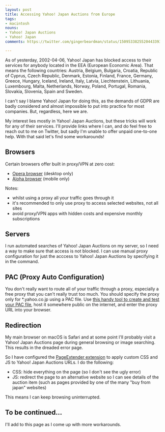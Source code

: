 ```yaml
---
layout: post
title: Accessing Yahoo! Japan Auctions from Europe
tags:
- macintosh
nouns:
- Yahoo! Japan Auctions
- Yahoo! Japan
comments: https://twitter.com/gingerbeardman/status/1509533825520443393

---
```


As of yesterday, 2002-04-06, Yahoo! Japan has blocked access to their services for anybody located in the EEA (European Economic Area). That means the following countries: Austria, Belgium, Bulgaria, Croatia, Republic of Cyprus, Czech Republic, Denmark, Estonia, Finland, France, Germany, Greece, Hungary, Iceland, Ireland, Italy, Latvia, Liechtenstein, Lithuania, Luxembourg, Malta, Netherlands, Norway, Poland, Portugal, Romania, Slovakia, Slovenia, Spain and Sweden.

I can't say I blame Yahoo! Japan for doing this, as the demands of GDPR are badly considered and almost impossible to put into practice for most companies. But, regardless, here we are.

My interest lies mostly in Yahoo! Japan Auctions, but these tricks will work for any of their services. I'll provide links where I can, and do feel free to reach out to me on Twitter, but sadly I'm unable to offer unpaid one-to-one help. With that said let's find some workarounds!

## Browsers

Certain browsers offer built in proxy/VPN at zero cost:

- [Opera browser](https://addons.opera.com/en-gb/extensions/details/opera-vpn/) (desktop only)
- [Aloha browser](https://alohabrowser.com) (mobile only)

Notes:
- whilst using a proxy all your traffic goes through it
- it's recommended to only use proxy to access selected websites, not all sites
- avoid proxy/VPN apps with hidden costs and expensive monthly subscriptions

## Servers

I run automated searches of Yahoo! Japan Auctions on my server, so I need a way to make sure that access is not blocked. I can use manual proxy configuration for just the acccess to Yahoo! Japan Auctions by specifying it in the command.

## PAC (Proxy Auto Configuration)

You don't really want to route all of your traffic through a proxy, especially a free proxy that you can't really trust too much. You should specify the proxy only for *.yahoo.co.jp using a PAC file. Use [this handy tool to create and test your PAC file](https://thorsen.pm/proxyforurl), host it somewhere public on the internet, and enter the proxy URL into your browser.

## Redirection

My main browser on macOS is Safari and at some point I'll probably visit a Yahoo! Japan Auctions page during general browsing or image searching. This results in the dreaded error page.

So I have configured the [PageExtender extension](https://apps.apple.com/gb/app/pageextender-for-safari/id1457557274?mt=12) to apply custom CSS and JS to Yahoo! Japan Auctions URLs. I do the following:

- CSS: hide everything on the page (so I don't see the ugly error)
- JS: redirect the page to an alternative website so I can see details of the auction item (such as pages provided by one of the many "buy from japan" websites)

This means I can keep browsing uninterrupted.

## To be continued...

I'll add to this page as I come up with more workarounds.